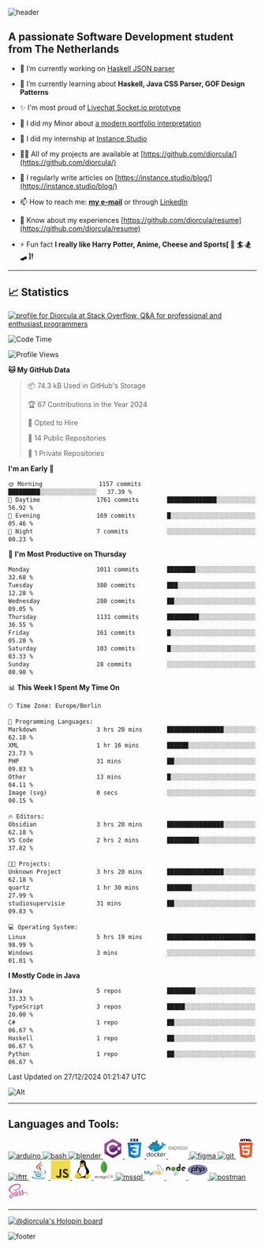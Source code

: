 ![header](https://capsule-render.vercel.app/api?height=190&type=waving&color=6272a4&section=header&&text=Hi%20👋,%20I'm%20Diorcula&fontColor=f8f8f2&fontSize=40)

<h2>A passionate Software Development student from The Netherlands</h3>

- 🔭 I’m currently working on [Haskell JSON parser](https://github.com/diorcula/APP_haskell-json-parser)

- 🌱 I’m currently learning about **Haskell, Java CSS Parser, GOF Design Patterns**

- ✨ I'm most proud of [Livechat Socket.io prototype](https://github.com/diorcula/livechat-socket)

- 🔬 I did my Minor about [a modern portfolio interpretation](https://github.com/diorcula/minor_digital-media-production-portfolop)

- 🏢 I did my internship at [Instance Studio](https://instance.studio/)

- 👨‍💻 All of my projects are available at [https://github.com/diorcula/](https://github.com/diorcula/)

- 📝 I regularly write articles on [https://instance.studio/blog/](https://instance.studio/blog/)

- 📫 How to reach me: **[my e-mail](mailto:soffersfka@gmail.com?subject=Hello%20from%20Github!)** or through [LinkedIn](https://linkedin.com/fkasoffers/)

- 📄 Know about my experiences [https://github.com/diorcula/resume](https://github.com/diorcula/resume)

- ⚡ Fun fact **I really like Harry Potter, Anime, Cheese and Sports[ 🚴 🏄 🏂 🛹 ]!**
---

## 📈 Statistics
 <a href="https://stackoverflow.com/users/10433530/diorcula"><img src="https://stackoverflow.com/users/flair/10433530.png" width="208" height="58" alt="profile for Diorcula at Stack Overflow, Q&amp;A for professional and enthusiast programmers" title="profile for Diorcula at Stack Overflow, Q&amp;A for professional and enthusiast programmers"></a>
 
<!--START_SECTION:waka-->
![Code Time](http://img.shields.io/badge/Code%20Time-267%20hrs%203%20mins-blue)

![Profile Views](http://img.shields.io/badge/Profile%20Views-0-blue)

**🐱 My GitHub Data** 

> 📦 74.3 kB Used in GitHub's Storage 
 > 
> 🏆 67 Contributions in the Year 2024
 > 
> 💼 Opted to Hire
 > 
> 📜 14 Public Repositories 
 > 
> 🔑 1 Private Repositories 
 > 
**I'm an Early 🐤** 

```text
🌞 Morning                1157 commits        █████████░░░░░░░░░░░░░░░░   37.39 % 
🌆 Daytime                1761 commits        ██████████████░░░░░░░░░░░   56.92 % 
🌃 Evening                169 commits         █░░░░░░░░░░░░░░░░░░░░░░░░   05.46 % 
🌙 Night                  7 commits           ░░░░░░░░░░░░░░░░░░░░░░░░░   00.23 % 
```
📅 **I'm Most Productive on Thursday** 

```text
Monday                   1011 commits        ████████░░░░░░░░░░░░░░░░░   32.68 % 
Tuesday                  380 commits         ███░░░░░░░░░░░░░░░░░░░░░░   12.28 % 
Wednesday                280 commits         ██░░░░░░░░░░░░░░░░░░░░░░░   09.05 % 
Thursday                 1131 commits        █████████░░░░░░░░░░░░░░░░   36.55 % 
Friday                   161 commits         █░░░░░░░░░░░░░░░░░░░░░░░░   05.20 % 
Saturday                 103 commits         █░░░░░░░░░░░░░░░░░░░░░░░░   03.33 % 
Sunday                   28 commits          ░░░░░░░░░░░░░░░░░░░░░░░░░   00.90 % 
```


📊 **This Week I Spent My Time On** 

```text
🕑︎ Time Zone: Europe/Berlin

💬 Programming Languages: 
Markdown                 3 hrs 20 mins       ████████████████░░░░░░░░░   62.18 % 
XML                      1 hr 16 mins        ██████░░░░░░░░░░░░░░░░░░░   23.73 % 
PHP                      31 mins             ██░░░░░░░░░░░░░░░░░░░░░░░   09.83 % 
Other                    13 mins             █░░░░░░░░░░░░░░░░░░░░░░░░   04.11 % 
Image (svg)              0 secs              ░░░░░░░░░░░░░░░░░░░░░░░░░   00.15 % 

🔥 Editors: 
Obsidian                 3 hrs 20 mins       ████████████████░░░░░░░░░   62.18 % 
VS Code                  2 hrs 2 mins        █████████░░░░░░░░░░░░░░░░   37.82 % 

🐱‍💻 Projects: 
Unknown Project          3 hrs 20 mins       ████████████████░░░░░░░░░   62.18 % 
quartz                   1 hr 30 mins        ███████░░░░░░░░░░░░░░░░░░   27.99 % 
studiosupervisie         31 mins             ██░░░░░░░░░░░░░░░░░░░░░░░   09.83 % 

💻 Operating System: 
Linux                    5 hrs 19 mins       █████████████████████████   98.99 % 
Windows                  3 mins              ░░░░░░░░░░░░░░░░░░░░░░░░░   01.01 % 
```

**I Mostly Code in Java** 

```text
Java                     5 repos             ████████░░░░░░░░░░░░░░░░░   33.33 % 
TypeScript               3 repos             █████░░░░░░░░░░░░░░░░░░░░   20.00 % 
C#                       1 repo              ██░░░░░░░░░░░░░░░░░░░░░░░   06.67 % 
Haskell                  1 repo              ██░░░░░░░░░░░░░░░░░░░░░░░   06.67 % 
Python                   1 repo              ██░░░░░░░░░░░░░░░░░░░░░░░   06.67 % 
```




 Last Updated on 27/12/2024 01:21:47 UTC
<!--END_SECTION:waka-->

![Alt](https://repobeats.axiom.co/api/embed/195761058168e90adc531c4a43f929d27a8d4e4c.svg "Repobeats analytics image")
 
---

<h2 align="left">Languages and Tools:</h2>

<p align="left"> <a href="https://www.arduino.cc/" target="_blank" rel="noreferrer"> <img src="https://cdn.worldvectorlogo.com/logos/arduino-1.svg" alt="arduino" width="40" height="40"/> </a> <a href="https://www.gnu.org/software/bash/" target="_blank" rel="noreferrer"> <img src="https://www.vectorlogo.zone/logos/gnu_bash/gnu_bash-icon.svg" alt="bash" width="40" height="40"/> </a> <a href="https://www.blender.org/" target="_blank" rel="noreferrer"> <img src="https://download.blender.org/branding/community/blender_community_badge_white.svg" alt="blender" width="40" height="40"/> </a> <a href="https://www.w3schools.com/cs/" target="_blank" rel="noreferrer"> <img src="https://raw.githubusercontent.com/devicons/devicon/master/icons/csharp/csharp-original.svg" alt="csharp" width="40" height="40"/> </a> <a href="https://www.w3schools.com/css/" target="_blank" rel="noreferrer"> <img src="https://raw.githubusercontent.com/devicons/devicon/master/icons/css3/css3-original-wordmark.svg" alt="css3" width="40" height="40"/> </a> <a href="https://www.docker.com/" target="_blank" rel="noreferrer"> <img src="https://raw.githubusercontent.com/devicons/devicon/master/icons/docker/docker-original-wordmark.svg" alt="docker" width="40" height="40"/> </a> <a href="https://expressjs.com" target="_blank" rel="noreferrer"> <img src="https://raw.githubusercontent.com/devicons/devicon/master/icons/express/express-original-wordmark.svg" alt="express" width="40" height="40"/> </a> <a href="https://www.figma.com/" target="_blank" rel="noreferrer"> <img src="https://www.vectorlogo.zone/logos/figma/figma-icon.svg" alt="figma" width="40" height="40"/> </a> <a href="https://git-scm.com/" target="_blank" rel="noreferrer"> <img src="https://www.vectorlogo.zone/logos/git-scm/git-scm-icon.svg" alt="git" width="40" height="40"/> </a> <a href="https://www.w3.org/html/" target="_blank" rel="noreferrer"> <img src="https://raw.githubusercontent.com/devicons/devicon/master/icons/html5/html5-original-wordmark.svg" alt="html5" width="40" height="40"/> </a> <a href="https://ifttt.com/" target="_blank" rel="noreferrer"> <img src="https://www.vectorlogo.zone/logos/ifttt/ifttt-ar21.svg" alt="ifttt" width="40" height="40"/> </a> <a href="https://www.java.com" target="_blank" rel="noreferrer"> <img src="https://raw.githubusercontent.com/devicons/devicon/master/icons/java/java-original.svg" alt="java" width="40" height="40"/> </a> <a href="https://developer.mozilla.org/en-US/docs/Web/JavaScript" target="_blank" rel="noreferrer"> <img src="https://raw.githubusercontent.com/devicons/devicon/master/icons/javascript/javascript-original.svg" alt="javascript" width="40" height="40"/> </a> <a href="https://www.linux.org/" target="_blank" rel="noreferrer"> <img src="https://raw.githubusercontent.com/devicons/devicon/master/icons/linux/linux-original.svg" alt="linux" width="40" height="40"/> </a> <a href="https://www.mongodb.com/" target="_blank" rel="noreferrer"> <img src="https://raw.githubusercontent.com/devicons/devicon/master/icons/mongodb/mongodb-original-wordmark.svg" alt="mongodb" width="40" height="40"/> </a> <a href="https://www.microsoft.com/en-us/sql-server" target="_blank" rel="noreferrer"> <img src="https://www.svgrepo.com/show/303229/microsoft-sql-server-logo.svg" alt="mssql" width="40" height="40"/> </a> <a href="https://www.mysql.com/" target="_blank" rel="noreferrer"> <img src="https://raw.githubusercontent.com/devicons/devicon/master/icons/mysql/mysql-original-wordmark.svg" alt="mysql" width="40" height="40"/> </a> <a href="https://nodejs.org" target="_blank" rel="noreferrer"> <img src="https://raw.githubusercontent.com/devicons/devicon/master/icons/nodejs/nodejs-original-wordmark.svg" alt="nodejs" width="40" height="40"/> </a> <a href="https://www.php.net" target="_blank" rel="noreferrer"> <img src="https://raw.githubusercontent.com/devicons/devicon/master/icons/php/php-original.svg" alt="php" width="40" height="40"/> </a> <a href="https://postman.com" target="_blank" rel="noreferrer"> <img src="https://www.vectorlogo.zone/logos/getpostman/getpostman-icon.svg" alt="postman" width="40" height="40"/> </a> <a href="https://sass-lang.com" target="_blank" rel="noreferrer"> <img src="https://raw.githubusercontent.com/devicons/devicon/master/icons/sass/sass-original.svg" alt="sass" width="40" height="40"/> </a> </p>

---
[![@diorcula's Holopin board](https://holopin.io/api/user/board?user=diorcula)](https://holopin.io/@diorcula)

![footer](https://capsule-render.vercel.app/api?type=waving&color=6272a4&section=footer)
